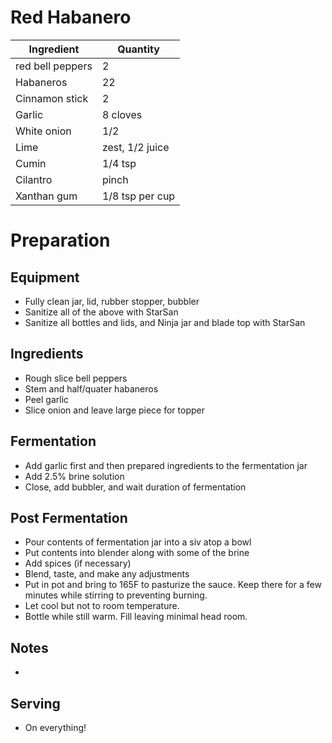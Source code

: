 # Red Habanero

| Ingredient     | Quantity        |
| -------------- | --------------- |
| red bell peppers  | 2               |
| Habaneros      | 22               |
| Cinnamon stick | 2               |
| Garlic         | 8 cloves        |
| White onion    | 1/2             |
| Lime           | zest, 1/2 juice |
| Cumin          | 1/4 tsp         |
| Cilantro       | pinch           |
| Xanthan gum    | 1/8 tsp per cup |

# Preparation

## Equipment

* Fully clean jar, lid, rubber stopper, bubbler
* Sanitize all of the above with StarSan
* Sanitize all bottles and lids, and Ninja jar and blade top with StarSan

## Ingredients

* Rough slice bell peppers
* Stem and half/quater habaneros
* Peel garlic
* Slice onion and leave large piece for topper

## Fermentation

* Add garlic first and then prepared ingredients to the fermentation jar
* Add 2.5% brine solution
* Close, add bubbler, and wait duration of fermentation

## Post Fermentation

* Pour contents of fermentation jar into a siv atop a bowl
* Put contents into blender along with some of the brine
* Add spices (if necessary)
* Blend, taste, and make any adjustments
* Put in pot and bring to 165F to pasturize the sauce. Keep there for a few minutes while stirring to preventing burning.
* Let cool but not to room temperature.
* Bottle while still warm. Fill leaving minimal head room.

## Notes

*

## Serving

* On everything!
